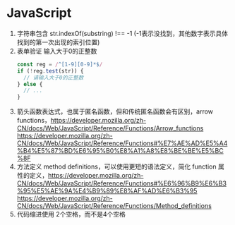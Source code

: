 # JavaScript

1. 字符串包含 str.indexOf(substring) !== -1 (-1表示没找到，其他数字表示具体找到的第一次出现的索引位置)
2. 表单验证 输入大于0的正整数
    ```javascript
    const reg = /^[1-9][0-9]*$/
    if (!reg.test(str)) {
      // 请输入大于0的正整数
    } else {
      // ...
    }
    ```
3. 箭头函数表达式，也属于匿名函数，但和传统匿名函数会有区别，arrow functions，https://developer.mozilla.org/zh-CN/docs/Web/JavaScript/Reference/Functions/Arrow_functions https://developer.mozilla.org/zh-CN/docs/Web/JavaScript/Reference/Functions#%E7%AE%AD%E5%A4%B4%E5%87%BD%E6%95%B0%E8%A1%A8%E8%BE%BE%E5%BC%8F
5. 方法定义 method definitions，可以使用更短的语法定义，简化 function 属性的定义，https://developer.mozilla.org/zh-CN/docs/Web/JavaScript/Reference/Functions#%E6%96%B9%E6%B3%95%E5%AE%9A%E4%B9%89%E8%AF%AD%E6%B3%95 https://developer.mozilla.org/zh-CN/docs/Web/JavaScript/Reference/Functions/Method_definitions
6. 代码缩进使用 2个空格，而不是4个空格
